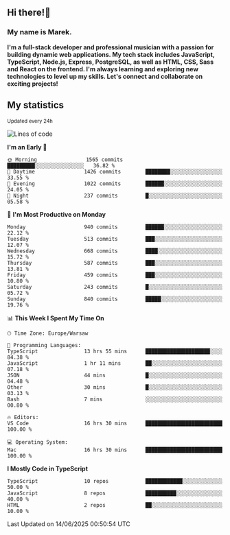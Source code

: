 ## Hi there!👋 ##
### My name is Marek. ###

**I'm a full-stack developer and professional musician with a passion for building dynamic web applications. My tech stack includes JavaScript, TypeScript, Node.js, Express, PostgreSQL, as well as HTML, CSS, Sass and React on the frontend. I'm always learning and exploring new technologies to level up my skills. Let's connect and collaborate on exciting projects!**

## My statistics ##
<sub>Updated every 24h</sub>
<!--START_SECTION:waka-->
![Lines of code](https://img.shields.io/badge/From%20Hello%20World%20I%27ve%20Written-404.2%20thousand%20lines%20of%20code-blue)

**I'm an Early 🐤** 

```text
🌞 Morning                1565 commits        █████████░░░░░░░░░░░░░░░░   36.82 % 
🌆 Daytime                1426 commits        ████████░░░░░░░░░░░░░░░░░   33.55 % 
🌃 Evening                1022 commits        ██████░░░░░░░░░░░░░░░░░░░   24.05 % 
🌙 Night                  237 commits         █░░░░░░░░░░░░░░░░░░░░░░░░   05.58 % 
```
📅 **I'm Most Productive on Monday** 

```text
Monday                   940 commits         ██████░░░░░░░░░░░░░░░░░░░   22.12 % 
Tuesday                  513 commits         ███░░░░░░░░░░░░░░░░░░░░░░   12.07 % 
Wednesday                668 commits         ████░░░░░░░░░░░░░░░░░░░░░   15.72 % 
Thursday                 587 commits         ███░░░░░░░░░░░░░░░░░░░░░░   13.81 % 
Friday                   459 commits         ███░░░░░░░░░░░░░░░░░░░░░░   10.80 % 
Saturday                 243 commits         █░░░░░░░░░░░░░░░░░░░░░░░░   05.72 % 
Sunday                   840 commits         █████░░░░░░░░░░░░░░░░░░░░   19.76 % 
```


📊 **This Week I Spent My Time On** 

```text
🕑︎ Time Zone: Europe/Warsaw

💬 Programming Languages: 
TypeScript               13 hrs 55 mins      █████████████████████░░░░   84.38 % 
JavaScript               1 hr 11 mins        ██░░░░░░░░░░░░░░░░░░░░░░░   07.18 % 
JSON                     44 mins             █░░░░░░░░░░░░░░░░░░░░░░░░   04.48 % 
Other                    30 mins             █░░░░░░░░░░░░░░░░░░░░░░░░   03.13 % 
Bash                     7 mins              ░░░░░░░░░░░░░░░░░░░░░░░░░   00.80 % 

🔥 Editors: 
VS Code                  16 hrs 30 mins      █████████████████████████   100.00 % 

💻 Operating System: 
Mac                      16 hrs 30 mins      █████████████████████████   100.00 % 
```

**I Mostly Code in TypeScript** 

```text
TypeScript               10 repos            ████████████░░░░░░░░░░░░░   50.00 % 
JavaScript               8 repos             ██████████░░░░░░░░░░░░░░░   40.00 % 
HTML                     2 repos             ██░░░░░░░░░░░░░░░░░░░░░░░   10.00 % 
```




 Last Updated on 14/06/2025 00:50:54 UTC
<!--END_SECTION:waka-->

<!--
**MarekSax/MarekSax** is a ✨ _special_ ✨ repository because its `README.md` (this file) appears on your GitHub profile.

Here are some ideas to get you started:

- 🔭 I’m currently working on ...
- 🌱 I’m currently learning ...
- 👯 I’m looking to collaborate on ...
- 🤔 I’m looking for help with ...
- 💬 Ask me about ...
- 📫 How to reach me: ...
- 😄 Pronouns: ...
- ⚡ Fun fact: ...
-->
